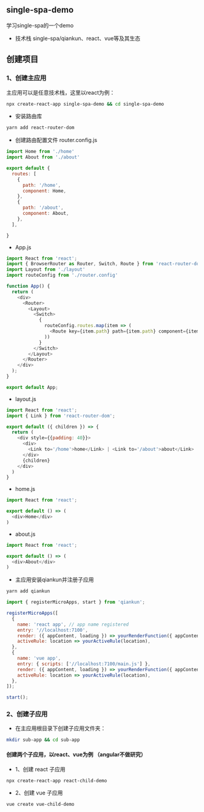 ## single-spa-demo
学习single-spa的一个demo
* 技术栈
single-spa/qiankun、react、vue等及其生态

## 创建项目

### 1、创建主应用 
主应用可以是任意技术栈，这里以react为例：

```bash
npx create-react-app single-spa-demo && cd single-spa-demo
```
* 安装路由库
```bash
yarn add react-router-dom
```
* 创建路由配置文件 router.config.js
```javascript
import Home from './home'
import About from './about'

export default {
  routes: [
    {
      path: '/home',
      component: Home,
    },
    {
      path: '/about',
      component: About,
    },
  ],

}
```
* App.js
```javascript
import React from 'react';
import { BrowserRouter as Router, Switch, Route } from 'react-router-dom';
import Layout from './layout'
import routeConfig from './router.config'

function App() {
  return (
    <div>
      <Router>
        <Layout>
          <Switch>
            {
              routeConfig.routes.map(item => (
                <Route key={item.path} path={item.path} component={item.component} />
              ))
            }
          </Switch>
        </Layout>
      </Router>
    </div>
  );
}

export default App;

```
* layout.js
```javascript
import React from 'react';
import { Link } from 'react-router-dom';

export default ({ children }) => {
  return (
    <div style={{padding: 40}}>
      <div>
        <Link to='/home'>home</Link> | <Link to='/about'>about</Link>
      </div>
      {children}
    </div>
  )
}
```
* home.js
```javascript
import React from 'react';

export default () => (
  <div>Home</div>
)
```
* about.js
```javascript
import React from 'react';

export default () => (
  <div>About</div>
)
```
* 主应用安装qiankun并注册子应用
```bash
yarn add qiankun
```
```javascript
import { registerMicroApps, start } from 'qiankun';

registerMicroApps([
  {
    name: 'react app', // app name registered
    entry: '//localhost:7100',
    render: ({ appContent, loading }) => yourRenderFunction({ appContent, loading }),
    activeRule: location => yourActiveRule(location),
  },
  {
    name: 'vue app',
    entry: { scripts: ['//localhost:7100/main.js'] },
    render: ({ appContent, loading }) => yourRenderFunction({ appContent, loading }),
    activeRule: location => yourActiveRule(location),
  },
]);

start();
```
### 2、创建子应用
* 在主应用根目录下创建子应用文件夹：
```bash
mkdir sub-app && cd sub-app
```
#### 创建两个子应用，以react、vue为例 （angular不做研究）
* 1、创建 react 子应用
```bash
npx create-react-app react-child-demo
```
* 2、创建 vue 子应用
```bash
vue create vue-child-demo
```
